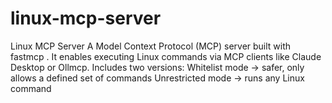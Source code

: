 # linux-mcp-server
Linux MCP Server A Model Context Protocol (MCP) server built with fastmcp . It enables executing Linux commands via MCP clients like Claude Desktop or Ollmcp. Includes two versions:  Whitelist mode → safer, only allows a defined set of commands  Unrestricted mode → runs any Linux command
